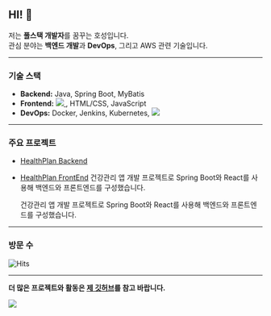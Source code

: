 ## HI! 👋  
저는 **풀스택 개발자**를 꿈꾸는 호성입니다.  
관심 분야는 **백엔드 개발**과 **DevOps**, 그리고 AWS 관련 기술입니다.  

---

### 기술 스택
- **Backend:** Java, Spring Boot, MyBatis  
- **Frontend:**   <a href="">
    <img src="https://img.shields.io/badge/React-61DAFB?style=plastic&logo=react&logoColor=white"/>
  </a>
</span> , HTML/CSS, JavaScript
- **DevOps:** Docker, Jenkins, Kubernetes, <span>
  <a href="">
    <img src="https://img.shields.io/badge/AWS-FF9900?style=plastic&logo=amazonwebservices&logoColor=white"/>
  </a>
</span>  

---

### 주요 프로젝트
- [HealthPlan Backend](https://github.com/CHOI-AHRIN/HealthPlan)
- [HealthPlan FrontEnd](https://github.com/CHOI-AHRIN/HealthPlan_front)
  건강관리 앱 개발 프로젝트로 Spring Boot와 React를 사용해 백엔드와 프론트엔드를 구성했습니다.


  건강관리 앱 개발 프로젝트로 Spring Boot와 React를 사용해 백엔드와 프론트엔드를 구성했습니다.



---

### 방문 수
![Hits](https://hits.seeyoufarm.com/api/count/incr/badge.svg?url=https%3A%2F%2Fgithub.com%2FHocil&count_bg=%2379C83D&title_bg=%23555555&icon=&icon_color=%23E7E7E7&title=hits&edge_flat=false)

---

**더 많은 프로젝트와 활동은 [제 깃허브](https://github.com/Hocil)를 참고 바랍니다.**

<span>
  <a href="https://www.instagram.com/ho_cil/">
    <img src="https://img.shields.io/badge/Instagram-ff69b4?style=plastic&logo=Instagram&logoColor=white"/>
  </a>
</span>
<!--
**Hocil/Hocil** is a ✨ _special_ ✨ repository because its `README.md` (this file) appears on your GitHub profile.  
